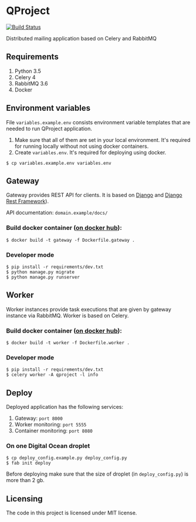 # QProject
[![Build Status](https://travis-ci.org/KirovVerst/qproject.svg?branch=master)](https://travis-ci.org/KirovVerst/qproject)

Distributed mailing application based on Celery and RabbitMQ

## Requirements

1. Python 3.5
2. Celery 4
3. RabbitMQ 3.6
4. Docker

## Environment variables
File `variables.example.env` consists environment variable templates that are needed to run QProject application. 
1. Make sure that all of them are set in your local environment. It's required for running locally without not using docker containers.
2. Create `variables.env`. It's required for deploying using docker.
```
$ cp variables.example.env variables.env
```

## Gateway
Gateway provides REST API for clients. It is based on [Django](https://www.djangoproject.com) and [Django Rest Framework](http://www.django-rest-framework.org)). 

API documentation: `domain.example/docs/` 

### Build docker container ([on docker hub](https://hub.docker.com/r/kirovverst/gateway/)): 
```
$ docker build -t gateway -f Dockerfile.gateway .
```
### Developer mode
```
$ pip install -r requirements/dev.txt
$ python manage.py migrate
$ python manage.py runserver
```
## Worker
Worker instances provide task executions that are given by gateway instance via RabbitMQ. Worker is based on Celery.
### Build docker container ([on docker hub](https://hub.docker.com/r/kirovverst/worker/)): 
```
$ docker build -t worker -f Dockerfile.worker .
```
### Developer mode
```
$ pip install -r requirements/dev.txt
$ celery worker -A qproject -l info
```
## Deploy
Deployed application has the following services:
1. Gateway: `port 8000`
2. Worker monitoring: `port 5555`
3. Container monitoring: `port 8080`
### On one Digital Ocean droplet
```
$ cp deploy_config.example.py deploy_config.py
$ fab init deploy
```
Before deploying make sure that the size of droplet (in `deploy_config.py`) is more than 2 gb.
## Licensing

The code in this project is licensed under MIT license.
